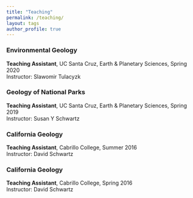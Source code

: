 ```yaml
---
title: "Teaching"
permalink: /teaching/
layout: tags
author_profile: true
---
```

### Environmental Geology
**Teaching Assistant**, UC Santa Cruz, Earth & Planetary Sciences, Spring 2020  
Instructor: Slawomir Tulacyzk

### Geology of National Parks
**Teaching Assistant**, UC Santa Cruz, Earth & Planetary Sciences, Spring 2019  
Instructor: Susan Y Schwartz

### California Geology
**Teaching Assistant**, Cabrillo College, Summer 2016  
Instructor: David Schwartz

### California Geology
**Teaching Assistant**, Cabrillo College, Spring 2016  
Instructor: David Schwartz
